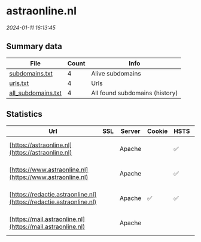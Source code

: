 # astraonline.nl
*2024-01-11 16:13:45*
## Summary data
| File       | Count | Info |
|------------|-------|------|
|[subdomains.txt](/data/astraonline.nl/subdomains.txt)|4|Alive subdomains|
|[urls.txt](/data/astraonline.nl/urls.txt)|4|Urls|
|[all_subdomains.txt](/data/astraonline.nl/all_subdomains.txt)|4|All found subdomains (history)|
## Statistics
| Url | SSL | Server | Cookie | HSTS | CSP | XFO | XXP | RP | Tech |Title |
|------------|-------|------|------|------|------|------|------|------|------|------|
|[https://astraonline.nl](https://astraonline.nl)| |Apache| |:white_check_mark: | |:white_check_mark: | |:white_check_mark: |Apache HTTP Serv...|301 Moved Perman...|
|[https://www.astraonline.nl](https://www.astraonline.nl)| |Apache| |:white_check_mark: | |:white_check_mark: | |:white_check_mark: |Apache HTTP Serv...||
|[https://redactie.astraonline.nl](https://redactie.astraonline.nl)| |Apache|:white_check_mark: |:white_check_mark: | |:white_check_mark: | |:white_check_mark: |Apache HTTP Serv...||
|[https://mail.astraonline.nl](https://mail.astraonline.nl)| |Apache| | | | | |:white_check_mark: |Apache HTTP Serv...|302 Found|